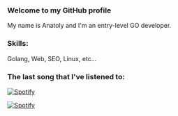 ### Welcome to my GitHub profile
My name is Anatoly and I'm an entry-level GO developer.

### Skills: 
Golang, Web, SEO, Linux, etc...

### The last song that I've listened to:

[![Spotify](http://92.119.90.17/)](https://open.spotify.com/user/y34r75db5o7eksagdl8lsaamw)


[![Spotify](https://innsmouth.vercel.app/api/spotify)](https://open.spotify.com/user/y34r75db5o7eksagdl8lsaamw)

